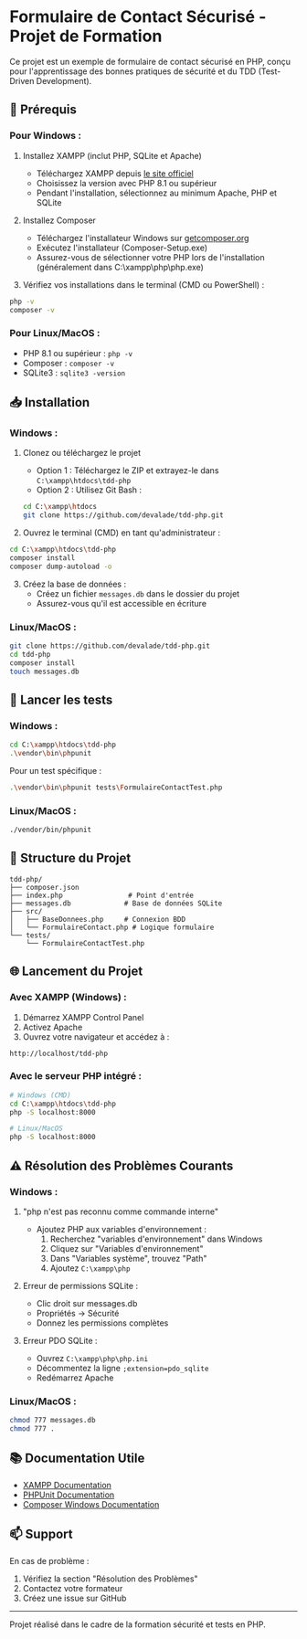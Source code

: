 # Formulaire de Contact Sécurisé - Projet de Formation

Ce projet est un exemple de formulaire de contact sécurisé en PHP, conçu pour l'apprentissage des bonnes pratiques de sécurité et du TDD (Test-Driven Development).

## 🚀 Prérequis

### Pour Windows :
1. Installez XAMPP (inclut PHP, SQLite et Apache)
   - Téléchargez XAMPP depuis [le site officiel](https://www.apachefriends.org/fr/index.html)
   - Choisissez la version avec PHP 8.1 ou supérieur
   - Pendant l'installation, sélectionnez au minimum Apache, PHP et SQLite

2. Installez Composer
   - Téléchargez l'installateur Windows sur [getcomposer.org](https://getcomposer.org/download/)
   - Exécutez l'installateur (Composer-Setup.exe)
   - Assurez-vous de sélectionner votre PHP lors de l'installation (généralement dans C:\xampp\php\php.exe)

3. Vérifiez vos installations dans le terminal (CMD ou PowerShell) :
```bash
php -v
composer -v
```

### Pour Linux/MacOS :
- PHP 8.1 ou supérieur : `php -v`
- Composer : `composer -v`
- SQLite3 : `sqlite3 -version`

## 📥 Installation

### Windows :
1. Clonez ou téléchargez le projet
   - Option 1 : Téléchargez le ZIP et extrayez-le dans `C:\xampp\htdocs\tdd-php`
   - Option 2 : Utilisez Git Bash :
   ```bash
   cd C:\xampp\htdocs
   git clone https://github.com/devalade/tdd-php.git
   ```

2. Ouvrez le terminal (CMD) en tant qu'administrateur :
```bash
cd C:\xampp\htdocs\tdd-php
composer install
composer dump-autoload -o
```

3. Créez la base de données :
   - Créez un fichier `messages.db` dans le dossier du projet
   - Assurez-vous qu'il est accessible en écriture

### Linux/MacOS :
```bash
git clone https://github.com/devalade/tdd-php.git
cd tdd-php
composer install
touch messages.db
```

## 🚦 Lancer les tests

### Windows :
```bash
cd C:\xampp\htdocs\tdd-php
.\vendor\bin\phpunit
```

Pour un test spécifique :
```bash
.\vendor\bin\phpunit tests\FormulaireContactTest.php
```

### Linux/MacOS :
```bash
./vendor/bin/phpunit
```

## 📝 Structure du Projet

```
tdd-php/
├── composer.json
├── index.php                # Point d'entrée
├── messages.db             # Base de données SQLite
├── src/
│   ├── BaseDonnees.php     # Connexion BDD
│   └── FormulaireContact.php # Logique formulaire
└── tests/
    └── FormulaireContactTest.php
```

## 🌐 Lancement du Projet

### Avec XAMPP (Windows) :
1. Démarrez XAMPP Control Panel
2. Activez Apache
3. Ouvrez votre navigateur et accédez à :
```
http://localhost/tdd-php
```

### Avec le serveur PHP intégré :
```bash
# Windows (CMD)
cd C:\xampp\htdocs\tdd-php
php -S localhost:8000

# Linux/MacOS
php -S localhost:8000
```

## ⚠️ Résolution des Problèmes Courants

### Windows :
1. "php n'est pas reconnu comme commande interne"
   - Ajoutez PHP aux variables d'environnement :
     1. Recherchez "variables d'environnement" dans Windows
     2. Cliquez sur "Variables d'environnement"
     3. Dans "Variables système", trouvez "Path"
     4. Ajoutez `C:\xampp\php`

2. Erreur de permissions SQLite :
   - Clic droit sur messages.db
   - Propriétés → Sécurité
   - Donnez les permissions complètes

3. Erreur PDO SQLite :
   - Ouvrez `C:\xampp\php\php.ini`
   - Décommentez la ligne `;extension=pdo_sqlite`
   - Redémarrez Apache

### Linux/MacOS :
```bash
chmod 777 messages.db
chmod 777 .
```

## 📚 Documentation Utile

- [XAMPP Documentation](https://www.apachefriends.org/docs/)
- [PHPUnit Documentation](https://phpunit.de/documentation.html)
- [Composer Windows Documentation](https://getcomposer.org/doc/00-intro.md#installation-windows)

## 📫 Support

En cas de problème :
1. Vérifiez la section "Résolution des Problèmes"
2. Contactez votre formateur
3. Créez une issue sur GitHub

---
Projet réalisé dans le cadre de la formation sécurité et tests en PHP.
